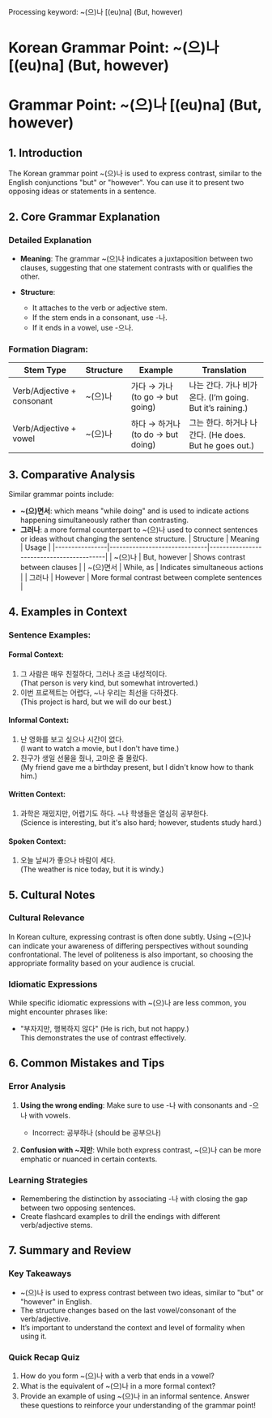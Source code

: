 Processing keyword: ~(으)나 [(eu)na] (But, however)
# Korean Grammar Point: ~(으)나 [(eu)na] (But, however)
# Grammar Point: ~(으)나 [(eu)na] (But, however)
## 1. Introduction
The Korean grammar point ~(으)나 is used to express contrast, similar to the English conjunctions "but" or "however". You can use it to present two opposing ideas or statements in a sentence.
## 2. Core Grammar Explanation
### Detailed Explanation
- **Meaning**: The grammar ~(으)나 indicates a juxtaposition between two clauses, suggesting that one statement contrasts with or qualifies the other.
  
- **Structure**: 
  - It attaches to the verb or adjective stem.
  - If the stem ends in a consonant, use -나.
  - If it ends in a vowel, use -으나.
### Formation Diagram:
| Stem Type        | Structure   | Example                  | Translation       |
|------------------|-------------|--------------------------|-------------------|
| Verb/Adjective + consonant | ~(으)나  | 가다 → 가나 (to go → but going) | 나는 간다. 가나 비가 온다. (I’m going. But it’s raining.) |
| Verb/Adjective + vowel      | ~(으)나  | 하다 → 하거나 (to do → but doing) | 그는 한다. 하거나 나간다. (He does. But he goes out.) |
## 3. Comparative Analysis
Similar grammar points include:
- **~(으)면서**: which means "while doing" and is used to indicate actions happening simultaneously rather than contrasting.
- **그러나**: a more formal counterpart to ~(으)나 used to connect sentences or ideas without changing the sentence structure.
| Structure      | Meaning                      | Usage                                     |
|----------------|------------------------------|------------------------------------------|
| ~(으)나       | But, however                 | Shows contrast between clauses             |
| ~(으)면서     | While, as                    | Indicates simultaneous actions             |
| 그러나         | However                      | More formal contrast between complete sentences |
## 4. Examples in Context
### Sentence Examples:
#### Formal Context:
1. 그 사람은 매우 친절하다, 그러나 조금 내성적이다.  
   (That person is very kind, but somewhat introverted.)
2. 이번 프로젝트는 어렵다, ~나 우리는 최선을 다하겠다.  
   (This project is hard, but we will do our best.)
#### Informal Context:
1. 난 영화를 보고 싶으나 시간이 없다.  
   (I want to watch a movie, but I don't have time.)
2. 친구가 생일 선물을 줬나, 고마운 줄 몰랐다.  
   (My friend gave me a birthday present, but I didn't know how to thank him.)
#### Written Context:
1. 과학은 재밌지만, 어렵기도 하다. ~나 학생들은 열심히 공부한다.  
   (Science is interesting, but it's also hard; however, students study hard.)
#### Spoken Context:
1. 오늘 날씨가 좋으나 바람이 세다.  
   (The weather is nice today, but it is windy.)
## 5. Cultural Notes
### Cultural Relevance
In Korean culture, expressing contrast is often done subtly. Using ~(으)나 can indicate your awareness of differing perspectives without sounding confrontational. The level of politeness is also important, so choosing the appropriate formality based on your audience is crucial.
### Idiomatic Expressions
While specific idiomatic expressions with ~(으)나 are less common, you might encounter phrases like:
- "부자지만, 행복하지 않다" (He is rich, but not happy.)  
  This demonstrates the use of contrast effectively.
## 6. Common Mistakes and Tips
### Error Analysis
1. **Using the wrong ending**: Make sure to use -나 with consonants and -으나 with vowels. 
   - Incorrect: 공부하나 (should be 공부으나)
   
2. **Confusion with ~지만**: While both express contrast, ~(으)나 can be more emphatic or nuanced in certain contexts.
### Learning Strategies
- Remembering the distinction by associating -나 with closing the gap between two opposing sentences.
- Create flashcard examples to drill the endings with different verb/adjective stems.
## 7. Summary and Review
### Key Takeaways
- ~(으)나 is used to express contrast between two ideas, similar to "but" or "however" in English.
- The structure changes based on the last vowel/consonant of the verb/adjective.
- It’s important to understand the context and level of formality when using it.
### Quick Recap Quiz
1. How do you form ~(으)나 with a verb that ends in a vowel?
2. What is the equivalent of ~(으)나 in a more formal context?
3. Provide an example of using ~(으)나 in an informal sentence.
Answer these questions to reinforce your understanding of the grammar point!

